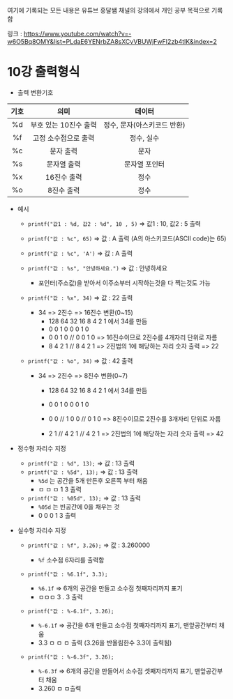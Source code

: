 여기에 기록되는 모든 내용은 유튜브 흥달쌤 채널의 강의에서 개인 공부 목적으로 기록함

링크 : https://www.youtube.com/watch?v=-w6O5Bq8OMY&list=PLdaE6YENrbZA8sXCvVBUWjFwFI2zb4tlK&index=2

# 10강 출력형식

- 출력 변환기호

| 기호 |         의미          |           데이터            |
| :--: | :-------------------: | :-------------------------: |
|  %d  | 부호 있는 10진수 출력 | 정수, 문자(아스키코드 반환) |
|  %f  | 고정 소수점으로 출력  |         정수, 실수          |
|  %c  |       문자 출력       |            문자             |
|  %s  |      문자열 출력      |        문자열 포인터        |
|  %x  |      16진수 출력      |            정수             |
|  %o  |      8진수 출력       |            정수             |

- 예시

  - `printf("값1 : %d, 값2 : %d", 10 , 5)` => 값1 : 10, 값2 : 5 출력

  - `printf("값 : %c", 65)` => 값 : A 출력 (A의 아스키코드(ASCII code)는 65)
  - `printf("값 : %c", 'A')` => 값 : A 출력
  - `printf("값 : %s", "안녕하세요.")` => 값 : 안녕하세요
    - 포인터(주소값)을 받아서 이주소부터 시작하는것을 다 찍는것도 가능

  - `printf("값 : %x", 34)` => 값 : 22 출력

    - 34 => 2진수 => 16진수 변환(0~15)
      - 128	64	32	16	8	4	2	1 에서 34를 만듬
      -   0        0      1      0      0    0    1    0
      -   0        0      1      0  //  0    0    1    0  => 16진수이므로 2진수를 4개자리 단위로 자름
      -   8        4       2      1 //  8    4    2    1  => 2진법의 1에 해당하는 자리 숫자 출력 => 22

  - `printf("값 : %o", 34)` => 값 : 42 출력

    - 34 => 2진수 => 8진수 변환(0~7)

      - 128	64	32	16	8	    4	2	1 에서 34를 만듬

      -   0        0      1      0      0      0    1    0

      -   0        0  //  1      0      0  //  0    1    0  => 8진수이므로 2진수를 3개자리 단위로 자름

      -   2        1  //  4      2      1  //  4    2    1  => 2진법의 1에 해당하는 자리 숫자 출력 => 42

- 정수형 자리수 지정
  - `printf("값 : %d", 13);`  => 값 : 13 출력
  - `printf("값 : %5d", 13);`  => 값 : 13 출력
    - `%5d` 는 공간을 5개 만든후 오른쪽 부터 채움
    - ㅁ ㅁ ㅁ 1 3 출력
  - `printf("값 : %05d", 13);`  => 값 : 13 출력
    - `%05d` 는 빈공간에 0을 채우는 것
    - 0 0 0 1 3 출력

- 실수형 자리수 지정

  - `printf("값 : %f", 3.26);`  => 값 : 3.260000
    - `%f` 소수점 6자리를 출력함
  - `printf("값 : %6.1f", 3.3);`
    - `%6.1f` => 6개의 공간을 만들고 소수점 첫째자리까지 표기
    - ㅁㅁㅁ 3 . 3 출력

  - `printf("값 : %-6.1f", 3.26);`
    - `%-6.1f` => 공간을 6개 만들고 소수점 첫째자리까지 표기, 맨앞공간부터 채움
    - 3.3 ㅁ ㅁ ㅁ 출력 (3.26을 반올림한수 3.3이 출력됨)

  - `printf("값 : %-6.3f", 3.26);`
    - `%-6.3f` => 6개의 공간을 만들어서 소수점 셋째자리까지 표기, 맨앞공간부터 채움
    - 3.260 ㅁ ㅁ출력